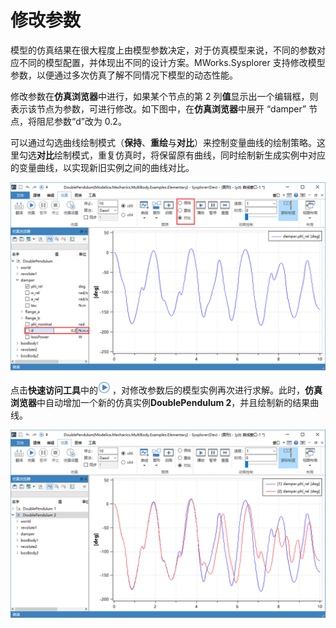 # 修改参数

模型的仿真结果在很大程度上由模型参数决定，对于仿真模型来说，不同的参数对应不同的模型配置，并体现出不同的设计方案。MWorks.Sysplorer 支持修改模型参数，以便通过多次仿真了解不同情况下模型的动态性能。

修改参数在**仿真浏览器**中进行，如果某个节点的第 2 列**值**显示出一个编辑框，则表示该节点为参数，可进行修改。如下图中，在**仿真浏览器**中展开 “damper” 节点，将阻尼参数“d”改为 0.2。

可以通过勾选曲线绘制模式（**保持**、**重绘**与**对比**）来控制变量曲线的绘制策略。这里勾选**对比**绘制模式，重复仿真时，将保留原有曲线，同时绘制新生成实例中对应的变量曲线，以实现新旧实例之间的曲线对比。

<img src="ChangeParameters.assets/修改参数.png" alt="修改参数" style="zoom:67%;" />


点击**快速访问工具**中的![仿真图标](ChangeParameters.assets/仿真图标.png) ，对修改参数后的模型实例再次进行求解。此时，**仿真浏览器**中自动增加一个新的仿真实例**DoublePendulum 2**，并且绘制新的结果曲线。

<img src="ChangeParameters.assets/对比模式.png" alt="对比模式" style="zoom:67%;" />